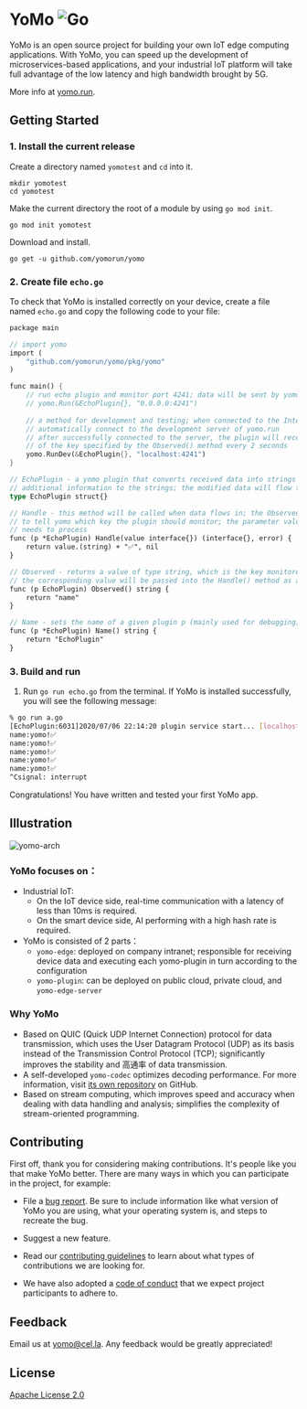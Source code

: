 # YoMo ![Go](https://github.com/yomorun/yomo/workflows/Go/badge.svg)

YoMo is an open source project for building your own IoT edge computing applications. With YoMo, you can speed up the development of microservices-based applications, and your industrial IoT platform will take full advantage of the low latency and high bandwidth brought by 5G.

More info at [yomo.run](https://yomo.run/).

## Getting Started

### 1. Install the current release

Create a directory named `yomotest` and `cd` into it.

	mkdir yomotest
	cd yomotest

Make the current directory the root of a module by using `go mod init`.

	go mod init yomotest

Download and install.

	go get -u github.com/yomorun/yomo

### 2. Create file `echo.go`

To check that YoMo is installed correctly on your device, create a file named `echo.go` and copy the following code to your file:

```rust
package main

// import yomo
import (
	"github.com/yomorun/yomo/pkg/yomo"
)

func main() {
	// run echo plugin and monitor port 4241; data will be sent by yomo egde
	// yomo.Run(&EchoPlugin{}, "0.0.0.0:4241")
	
	// a method for development and testing; when connected to the Internet, it will
	// automatically connect to the development server of yomo.run
	// after successfully connected to the server, the plugin will receive the value
	// of the key specified by the Observed() method every 2 seconds
	yomo.RunDev(&EchoPlugin{}, "localhost:4241")
}

// EchoPlugin - a yomo plugin that converts received data into strings and appends
// additional information to the strings; the modified data will flow to the next plugin
type EchoPlugin struct{}

// Handle - this method will be called when data flows in; the Observed() method is used
// to tell yomo which key the plugin should monitor; the parameter value is what the plugin
// needs to process
func (p *EchoPlugin) Handle(value interface{}) (interface{}, error) {
	return value.(string) + "✅", nil
}

// Observed - returns a value of type string, which is the key monitored by echo plugin;
// the corresponding value will be passed into the Handle() method as an object
func (p EchoPlugin) Observed() string {
	return "name"
}

// Name - sets the name of a given plugin p (mainly used for debugging)
func (p *EchoPlugin) Name() string {
	return "EchoPlugin"
}
```

### 3. Build and run

1. Run `go run echo.go` from the terminal. If YoMo is installed successfully, you will see the following message:

```bash
% go run a.go
[EchoPlugin:6031]2020/07/06 22:14:20 plugin service start... [localhost:4241]
name:yomo!✅
name:yomo!✅
name:yomo!✅
name:yomo!✅
name:yomo!✅
^Csignal: interrupt
```
Congratulations! You have written and tested your first YoMo app.

## Illustration

![yomo-arch](https://yomo.run/yomo-arch.png)

### YoMo focuses on：

- Industrial IoT:
	- On the IoT device side, real-time communication with a latency of less than 10ms is required.
	- On the smart device side, AI performing with a high hash rate is required.
- YoMo is consisted of 2 parts：
	- `yomo-edge`: deployed on company intranet; responsible for receiving device data and executing each yomo-plugin in turn according to the configuration
	- `yomo-plugin`: can be deployed on public cloud, private cloud, and `yomo-edge-server`

### Why YoMo

- Based on QUIC (Quick UDP Internet Connection) protocol for data transmission, which uses the User Datagram Protocol (UDP) as its basis instead of the Transmission Control Protocol (TCP); significantly improves the stability and 高通率 of data transmission.
- A self-developed `yomo-codec` optimizes decoding performance. For more information, visit [its own repository](https://github.com/yomorun/yomo-codec) on GitHub.
- Based on stream computing, which improves speed and accuracy when dealing with data handling and analysis; simplifies the complexity of stream-oriented programming.

## Contributing

First off, thank you for considering making contributions. It's people like you that make YoMo better. There are many ways in which you can participate in the project, for example:

- File a [bug report](https://github.com/yomorun/yomo/issues/new?assignees=&labels=bug&template=bug_report.md&title=%5BBUG%5D). Be sure to include information like what version of YoMo you are using, what your operating system is, and steps to recreate the bug.

- Suggest a new feature.

- Read our [contributing guidelines](https://github.com/yomorun/yomo/blob/master/CONTRIBUTING.md) to learn about what types of contributions we are looking for.

- We have also adopted a [code of conduct](https://github.com/yomorun/yomo/blob/master/CODE_OF_CONDUCT.md) that we expect project participants to adhere to.

## Feedback

Email us at [yomo@cel.la](mailto:yomo@cel.la). Any feedback would be greatly appreciated!

## License

[Apache License 2.0](http://www.apache.org/licenses/LICENSE-2.0.html)
